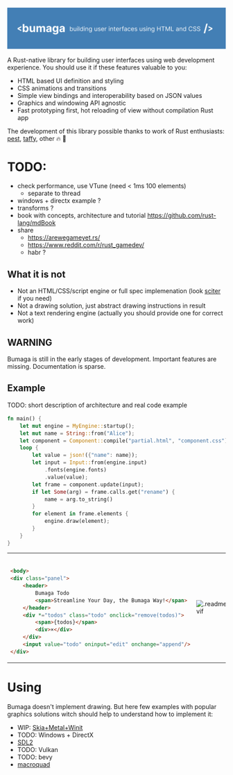 ![.readme/header.png](.readme/header.png)

A Rust-native library for building user interfaces using web development experience.
You should use it if these features valuable to you:

+ HTML based UI definition and styling
+ CSS animations and transitions
+ Simple view bindings and interoperability based on JSON values
+ Graphics and windowing API agnostic
+ Fast prototyping first, hot reloading of view without compilation Rust app

The development of this library possible thanks to work of Rust enthusiasts:
[pest](https://github.com/pest-parser/pest),
[taffy](https://github.com/DioxusLabs/taffy), other 🔥 🚀

# TODO:

- check performance, use VTune (need < 1ms 100 elements)
    - separate to thread
- windows + directx example ?
- transforms ?
- book with concepts, architecture and tutorial https://github.com/rust-lang/mdBook
- share
    - https://arewegameyet.rs/
    - https://www.reddit.com/r/rust_gamedev/
    - habr ?

## What it is not

+ Not an HTML/CSS/script engine or full spec implemenation (look [sciter](https://github.com/sciter-sdk/rust-sciter) if
  you need)
+ Not a drawing solution, just abstract drawing instructions in result
+ Not a text rendering engine (actually you should provide one for correct work)

## WARNING

Bumaga is still in the early stages of development. Important features are missing. Documentation is sparse.

## Example

TODO: short description of architecture and real code example

```rust
fn main() {
    let mut engine = MyEngine::startup();
    let mut name = String::from("Alice");
    let component = Component::compile("partial.html", "component.css");
    loop {
        let value = json!({"name": name});
        let input = Input::from(engine.input)
            .fonts(engine.fonts)
            .value(value);
        let frame = component.update(input);
        if let Some(arg) = frame.calls.get("rename") {
            name = arg.to_string()
        }
        for element in frame.elements {
            engine.draw(element);
        }
    }
}
```

<table>
<td>

```html 

<body>
<div class="panel">
    <header>
        Bumaga Todo
        <span>Streamline Your Day, the Bumaga Way!</span>
    </header>
    <div *="todos" class="todo" onclick="remove(todos)">
        <span>{todos}</span>
        <div>×</div>
    </div>
    <input value="todo" oninput="edit" onchange="append"/>
</div>
```

</td>
<td>

![.readme/example.avif](.readme/example.avif)

</td>
</table>

# Using

Bumaga doesn't implement drawing. But here few examples with popular graphics solutions witch
should help to understand how to implement it:

* WIP: [Skia+Metal+Winit](examples/skia-metal-winit-app)
* TODO: Windows + DirectX
* [SDL2](examples/sdl2-app)
* TODO: Vulkan
* TODO: bevy
* [macroquad](examples/macroquad-app)




